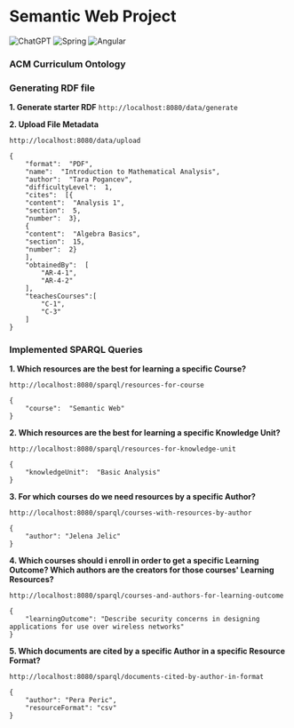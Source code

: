 # Semantic Web Project
![ChatGPT](https://img.shields.io/badge/chatGPT-74aa9c?style=for-the-badge&logo=openai&logoColor=white)
![Spring](https://img.shields.io/badge/spring-%236DB33F.svg?style=for-the-badge&logo=spring&logoColor=white)
![Angular](https://img.shields.io/badge/angular-%23DD0031.svg?style=for-the-badge&logo=angular&logoColor=white)

### ACM Curriculum Ontology

### Generating RDF file
**1. Generate starter RDF**
`http://localhost:8080/data/generate`

**2. Upload File Metadata**
```
http://localhost:8080/data/upload

{
	"format":  "PDF",
	"name":  "Introduction to Mathematical Analysis",
	"author":  "Tara Pogancev",
	"difficultyLevel":  1,
	"cites":  [{
	"content":  "Analysis 1",
	"section":  5,
	"number":  3},
	{
	"content":  "Algebra Basics",
	"section":  15,
	"number":  2}
	],
	"obtainedBy":  [
		"AR-4-1",
		"AR-4-2"
	],
	"teachesCourses":[
		"C-1",
		"C-3"
	]
}
```

### Implemented SPARQL Queries
**1.	Which resources are the best for learning a specific Course?**
```
http://localhost:8080/sparql/resources-for-course

{
	"course":  "Semantic Web"
}

```

**2. Which resources are the best for learning a specific Knowledge Unit?**
```
http://localhost:8080/sparql/resources-for-knowledge-unit

{
	"knowledgeUnit":  "Basic Analysis"
}
```

**3. For which courses do we need resources by a specific Author?**
```
http://localhost:8080/sparql/courses-with-resources-by-author

{
	"author": "Jelena Jelic"
}
```

**4. Which courses should i enroll in order to get a specific Learning Outcome? Which authors are the creators for those courses' Learning Resources?**
```
http://localhost:8080/sparql/courses-and-authors-for-learning-outcome

{
	"learningOutcome": "Describe security concerns in designing applications for use over wireless networks"
}
```

**5. Which documents are cited by a specific Author in a specific Resource Format?**
```
http://localhost:8080/sparql/documents-cited-by-author-in-format

{
	"author": "Pera Peric",
	"resourceFormat": "csv"
}
```
